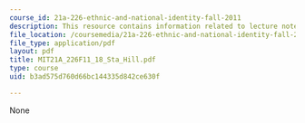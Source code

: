 ```yaml
---
course_id: 21a-226-ethnic-and-national-identity-fall-2011
description: This resource contains information related to lecture notes.
file_location: /coursemedia/21a-226-ethnic-and-national-identity-fall-2011/b3ad575d760d66bc144335d842ce630f_MIT21A_226F11_18_Sta_Hill.pdf
file_type: application/pdf
layout: pdf
title: MIT21A_226F11_18_Sta_Hill.pdf
type: course
uid: b3ad575d760d66bc144335d842ce630f

---
```

None